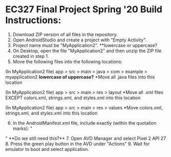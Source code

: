 # EC327 Final Project Spring '20 Build Instructions:
1. Download ZIP version of all files in the repository.
2. Open AndroidStudio and create a project with "Empty Activity".
3. Project name must be "MyApplication2". **lowercase or uppercase?
4. On Desktop, open the file "MyApplication2" and then unzip the ZIP file created in step 1. 
5. Move the following files into the following locations: 

(In MyApplication2 file) app > src > main > java > com > example > myapplication2 **lowercase of uppercase?**
*Move all .java files into this location

(In MyApplication2 file) app > src > main > res > layout 
*Move all .xml files EXCEPT colors.xml, strings.xml, and styles.xml into this location

(In MyApplication2 file) app > src > main > res > values 
*Move colors.xml, strings.xml, and styles.xml into this location

6. In the AndroidManifest.xml file, include exactly (within the quotation marks):
" <activity android:name=".bmi"/>
  <activity android:name=".water"/>
  <activity android:name=".calorie"/>
  <activity android:name=".steps"/> " **Do we still need this?**
7. Open AVD Manager and select Pixel 2 API 27
8. Press the green play button in the AVD under "Actions"
9. Wait for emulator to boot and select application. 
  
 
